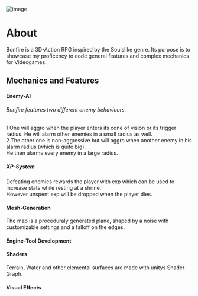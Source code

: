 ![image](https://github.com/user-attachments/assets/b40b9f36-c92e-468c-988d-a7c535fdc963)

# About

Bonfire is a 3D-Action RPG inspired by the Soulslike genre. Its purpose is to showcase my proficency to code general features and complex mechanics for Videogames.  

## Mechanics and Features

#### Enemy-AI
###### Bonfire features two different enemy behaviours. 
1.One will aggro when the player enters its cone of vision or its trigger radius. He will alarm other enemies in a small radius as well.  
2.The other one is non-aggressive but will aggro when another enemy in his alarm radius (which is quite big).  
He then alarms every enemy in a large radius.

##### XP-System
Defeating enemies rewards the player with exp which can be used to increase stats while resting at a shrine.  
However unspent exp will be dropped when the player dies.
#### Mesh-Generation
The map is a proceduraly generated plane, shaped by a noise with customizable settings and a falloff on the edges.
#### Engine-Tool Development
#### Shaders
Terrain, Water and other elemental surfaces are made with unitys Shader Graph.
#### Visual Effects

